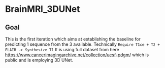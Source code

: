 # BrainMRI_3DUNet

## Goal 
This is the first iteration which aims at establishing the baseline for predicting 1 sequence from the 3 available. Technically 
``` Require T1ce + T2 + FLAIR -> Synthesize T1 ```
It is using full dataset from here https://www.cancerimagingarchive.net/collection/ucsf-pdgm/ which is public and is employing 3D UNet.
